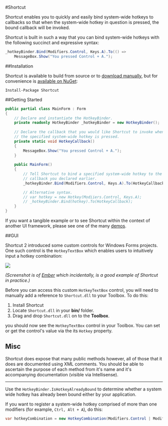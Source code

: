 #Shortcut

Shortcut enables you to quickly and easily bind system-wide hotkeys to callbacks so that when the system-wide hotkey in question is pressed, the bound callback will be invoked. 

Shortcut is built in such a way that you can bind system-wide hotkeys with the following  succinct and expressive syntax:

```c#
_hotkeyBinder.Bind(Modifiers.Control, Keys.A).To(() => 
    MessageBox.Show("You pressed Control + A.");
```

##Installation

Shortcut is available to build from source or to [download manually](https://github.com/ByteBlast/Shortcut/releases), but for convenience is [available on NuGet](https://www.nuget.org/packages/Shortcut/): 


```
Install-Package Shortcut
```
##Getting Started

```c#
public partial class MainForm : Form 
{
    // Declare and instantiate the HotkeyBinder.
    private readonly HotkeyBinder _hotkeyBinder = new HotkeyBinder();
    
    // Declare the callback that you would like Shortcut to invoke when 
    // the specified system-wide hotkey is pressed.
    private static void HotkeyCallback() 
    {
        MessageBox.Show("You pressed Control + A.");
    }
    
    public MainForm() 
    {
        // Tell Shortcut to bind a specified system-wide hotkey to the
        // callback you declared earlier. 
        _hotkeyBinder.Bind(Modifiers.Control, Keys.A).To(HotkeyCallback);

        // Alternative syntax.
        // var hotkey = new Hotkey(Modiiers.Control, Keys.A); 
        // _hotkeyBinder.Bind(hotkey).To(HotkeyCallback);
    }
}
```

If you want a tangible example or to see Shortcut within the context of another UI framework, please see one of the many [demos](https://github.com/ByteBlast/Shortcut/tree/master/Demos). 

##GUI

Shortcut 2 introduced some custom controls for Windows Forms projects. One such control is the `HotkeyTextBox` which enables users to intuitively input a hotkey combination: 

![](http://i.imgur.com/AnE6hTX.png)

*(Screenshot is of [Ember](https://github.com/ByteBlast/Ember) which incidentally, is a good example of Shortcut in practice.)*

Before you can access this custom `HotkeyTextBox` control, you will need to manually add a reference to `Shortcut.dll` to your Toolbox. To do this:

1. Install Shortcut
2. Locate `Shortcut.dll` in your **bin/** folder.
2. Drag and drop `Shortcut.dll` on to the **Toolbox**.

you should now see the `HotkeyTextBox` control in your Toolbox. You can set or get the control's value via the its `Hotkey` property. 

## Misc

Shortcut does expose that many public methods however, all of those that it does are documented using XML comments. You should be able to ascertain the purpose of each method from it's name and it's accompanying documentation (visible via Intellisense). 

-----

Use the `HotkeyBinder.IsHotkeyAlreadyBound` to determine whether a system wide hotkey has already been bound either by your application.

If you want to register a system-wide hotkey comprised of more than one modifiers (for example,  `Ctrl, Alt + A`), do this: 

```c#
var hotkeyCombination = new HotkeyCombination(Modifiers.Control | Modifiers.Alt, Keys.F);
```